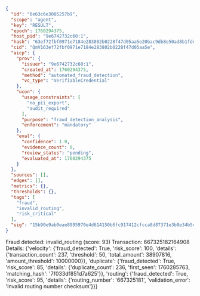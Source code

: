 ```json
{
  "id": "6e63c6e3085257b9",
  "scope": "agent",
  "key": "RESULT",
  "epoch": 1760294375,
  "host_pid": "9e6742732c60:1",
  "hash": "63ef72fbf0971e7184e283802b0228f47d05aa5e20bac9db8e50ad8b1fde451e",
  "cid": "QmV163ef72fbf0971e7184e283802b0228f47d05aa5e",
  "aicp": {
    "prov": {
      "issuer": "9e6742732c60:1",
      "created_at": 1760294375,
      "method": "automated_fraud_detection",
      "vc_type": "VerifiableCredential"
    },
    "ucon": {
      "usage_constraints": [
        "no_pii_export",
        "audit_required"
      ],
      "purpose": "fraud_detection_analysis",
      "enforcement": "mandatory"
    },
    "eval": {
      "confidence": 1.0,
      "evidence_count": 0,
      "review_status": "pending",
      "evaluated_at": 1760294375
    }
  },
  "sources": [],
  "edges": [],
  "metrics": {},
  "thresholds": {},
  "tags": [
    "fraud",
    "invalid_routing",
    "risk_critical"
  ],
  "sig": "15b90e9ab0eae8995970e4d614150b6fc917412cfcca8d87371e3b8e34b5c9d5"
}
```

Fraud detected: invalid_routing (score: 93)
Transaction: 667325182164908
Details: {'velocity': {'fraud_detected': True, 'risk_score': 100, 'details': {'transaction_count': 237, 'threshold': 50, 'total_amount': 38907816, 'amount_threshold': 10000000}}, 'duplicate': {'fraud_detected': True, 'risk_score': 85, 'details': {'duplicate_count': 236, 'first_seen': 1760285763, 'matching_hash': '7f033df851d7a625'}}, 'routing': {'fraud_detected': True, 'risk_score': 95, 'details': {'routing_number': '667325181', 'validation_error': 'Invalid routing number checksum'}}}
